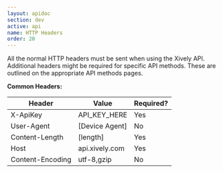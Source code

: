 ```yaml
---
layout: apidoc
section: dev
active: api
name: HTTP Headers
order: 20
---
```


All the normal HTTP headers must be sent when using the Xively API. Additional headers might be required for specific API methods. These are outlined on the appropriate API methods pages.

**Common Headers:**

| Header | Value | Required? 
|--------|-------|----------- 
| X-ApiKey | API_KEY_HERE | Yes 
| User-Agent | [Device Agent] | No 
| Content-Length | [length] | Yes 
| Host | api.xively.com | Yes 
| Content-Encoding | utf-8,gzip | No 


